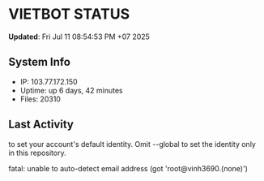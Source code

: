 # VIETBOT STATUS
**Updated**: Fri Jul 11 08:54:53 PM +07 2025

## System Info
- IP: 103.77.172.150
- Uptime: up 6 days, 42 minutes
- Files: 20310

## Last Activity

to set your account's default identity.
Omit --global to set the identity only in this repository.

fatal: unable to auto-detect email address (got 'root@vinh3690.(none)')
